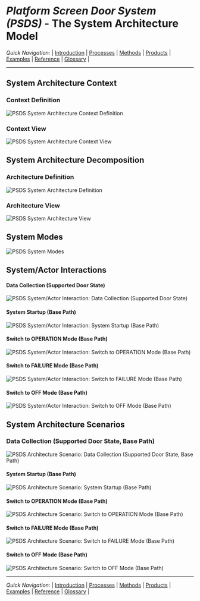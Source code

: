 # _Platform Screen Door System (PSDS)_ - The System Architecture Model


_Quick Navigation:_ | [Introduction](index.md) | [Processes](processes.md) | [Methods](methods.md) | [Products](products.md) | [Examples](examples.md) | [Reference](quick-reference.md) | [Glossary](glossary.md) |

---


## System Architecture Context

### Context Definition

![PSDS System Architecture Context Definition](images/en-ecomod-example-00-system-architecture-context-definition-modelview.png)

### Context View

![PSDS System Architecture Context View](images/en-ecomod-example-00-system-architecture-context-modelview.png)


## System Architecture Decomposition

### Architecture Definition

![PSDS System Architecture Definition](images/en-ecomod-example-00-system-architecture-definition-modelview.png)

### Architecture View

![PSDS System Architecture View](images/en-ecomod-example-00-system-architecture-modelview.png)


## System Modes

![PSDS System Modes](images/en-ecomod-example-00-system-modes-modelview.png)


## System/Actor Interactions

#### Data Collection (Supported Door State)

![PSDS System/Actor Interaction: Data Collection (Supported Door State)](images/en-ecomod-example-00-system-interactions-datacollection-supporteddoorstate-basepath-modelview.png)

#### System Startup (Base Path)

![PSDS System/Actor Interaction: System Startup (Base Path)](images/en-ecomod-example-00-system-interactions-startsystem-basepath-modelview.png)

#### Switch to OPERATION Mode (Base Path)

![PSDS System/Actor Interaction: Switch to OPERATION Mode (Base Path)](images/en-ecomod-example-00-system-interactions-switch2operation-basepath-modelview.png)

#### Switch to FAILURE Mode (Base Path)

![PSDS System/Actor Interaction: Switch to FAILURE Mode (Base Path)](images/en-ecomod-example-00-system-interactions-switch2failure-basepath-modelview.png)

#### Switch to OFF Mode (Base Path)

![PSDS System/Actor Interaction: Switch to OFF Mode (Base Path)](images/en-ecomod-example-00-system-interactions-switch2off-basepath-modelview.png)


## System Architecture Scenarios

### Data Collection (Supported Door State, Base Path)

![PSDS Architecture Scenario: Data Collection (Supported Door State, Base Path)](images/en-ecomod-example-00-system-arcscenarios-datacollection-supporteddoorstate-basepath-modelview.png)

#### System Startup (Base Path)

![PSDS Architecture Scenario: System Startup (Base Path)](images/en-ecomod-example-00-system-arcscenarios-startsystem-basepath-modelview.png)

#### Switch to OPERATION Mode (Base Path)

![PSDS Architecture Scenario: Switch to OPERATION Mode (Base Path)](images/en-ecomod-example-00-system-arcscenarios-switch2operation-basepath-modelview.png)

#### Switch to FAILURE Mode (Base Path)

![PSDS Architecture Scenario: Switch to FAILURE Mode (Base Path)](images/en-ecomod-example-00-system-arcscenarios-switch2failure-basepath-modelview.png)

#### Switch to OFF Mode (Base Path)

![PSDS Architecture Scenario: Switch to OFF Mode (Base Path)](images/en-ecomod-example-00-system-arcscenarios-switch2off-basepath-modelview.png)


---
_Quick Navigation:_ | [Introduction](index.md) | [Processes](processes.md) | [Methods](methods.md) | [Products](products.md) | [Examples](examples.md) | [Reference](quick-reference.md) | [Glossary](glossary.md) |
